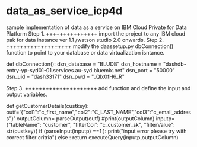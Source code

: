 # data_as_service_icp4d
sample implementation of data as a service on IBM Cloud Private for Data Platform
Step 1. 
+++++++++++++++
import the project to any IBM cloud pak for data  instance ver 1.1 /watson studio  2.0 onwards.
Step 2.
+++++++++++++++++++
modify the daassetup.py  dbConnection() function to point to your database or data virtualization isntance.

def dbConnection():
  dsn_database = "BLUDB"
  dsn_hostname = "dashdb-entry-yp-syd01-01.services.au-syd.bluemix.net"
  dsn_port = "50000"
  dsn_uid = "dash33171"
  dsn_pwd = "_Qlx0fH6_R"
  
 
 Step 3.
 +++++++++++++++++++++
 add function and define the input and output variables.
 
  def getCustomerDetails(custkey):
  outf='{"col1":"c_first_name","col2":"C_LAST_NAME","col3":"c_email_address"}'
  outputColumn= parseOutput(outf)
  #print(outputColumn)
  inputp={"tableName": "customer", "filterCol": "c_customer_sk", "filterValue": str(custkey)}
  if (parseInput(inputp) ==1 ):
    print("input error please try with correct filter critria")
  else :
    return executeQuery(inputp,outputColumn) 
